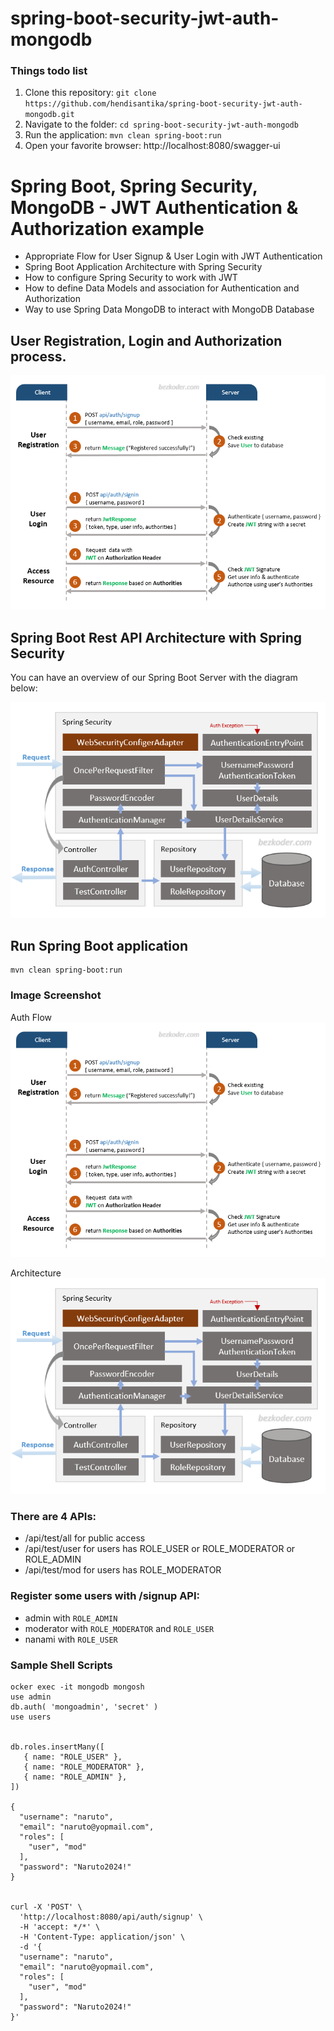 # spring-boot-security-jwt-auth-mongodb

### Things todo list

1. Clone this repository: `git clone https://github.com/hendisantika/spring-boot-security-jwt-auth-mongodb.git`
2. Navigate to the folder: `cd spring-boot-security-jwt-auth-mongodb`
3. Run the application: `mvn clean spring-boot:run`
4. Open your favorite browser: http://localhost:8080/swagger-ui

# Spring Boot, Spring Security, MongoDB - JWT Authentication & Authorization example

- Appropriate Flow for User Signup & User Login with JWT Authentication
- Spring Boot Application Architecture with Spring Security
- How to configure Spring Security to work with JWT
- How to define Data Models and association for Authentication and Authorization
- Way to use Spring Data MongoDB to interact with MongoDB Database

## User Registration, Login and Authorization process.

![Auth Flow](img/flow.png "Auth Flow")

## Spring Boot Rest API Architecture with Spring Security

You can have an overview of our Spring Boot Server with the diagram below:

![Architecture](img/architecture.png "Architecture")

## Run Spring Boot application

```
mvn clean spring-boot:run
```

### Image Screenshot

Auth Flow
![Auth Flow](img/flow.png "Auth Flow")

Architecture
![Architecture](img/architecture.png "Architecture")

### There are 4 APIs:

* /api/test/all for public access
* /api/test/user for users has ROLE_USER or ROLE_MODERATOR or ROLE_ADMIN
* /api/test/mod for users has ROLE_MODERATOR

### Register some users with /signup API:

* admin with `ROLE_ADMIN`
* moderator with `ROLE_MODERATOR` and `ROLE_USER`
* nanami with `ROLE_USER`

### Sample Shell Scripts

```shell
ocker exec -it mongodb mongosh
use admin
db.auth( 'mongoadmin', 'secret' )
use users


db.roles.insertMany([
   { name: "ROLE_USER" },
   { name: "ROLE_MODERATOR" },
   { name: "ROLE_ADMIN" },
])

{
  "username": "naruto",
  "email": "naruto@yopmail.com",
  "roles": [
    "user", "mod"
  ],
  "password": "Naruto2024!"
}


curl -X 'POST' \
  'http://localhost:8080/api/auth/signup' \
  -H 'accept: */*' \
  -H 'Content-Type: application/json' \
  -d '{
  "username": "naruto",
  "email": "naruto@yopmail.com",
  "roles": [
    "user", "mod"
  ],
  "password": "Naruto2024!"
}'
```

